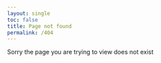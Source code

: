 ```yaml
---
layout: single
toc: false
title: Page not found
permalink: /404
---
```


Sorry the page you are trying to view does not exist